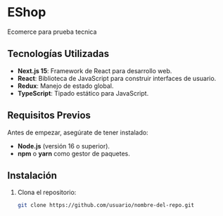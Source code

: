 # EShop

Ecomerce para prueba tecnica

## Tecnologías Utilizadas

- **Next.js 15**: Framework de React para desarrollo web.
- **React**: Biblioteca de JavaScript para construir interfaces de usuario.
- **Redux**: Manejo de estado global.
- **TypeScript**: Tipado estático para JavaScript.

## Requisitos Previos

Antes de empezar, asegúrate de tener instalado:

- **Node.js** (versión 16 o superior).
- **npm** o **yarn** como gestor de paquetes.

## Instalación

1. Clona el repositorio:
   ```bash
   git clone https://github.com/usuario/nombre-del-repo.git
   ```
